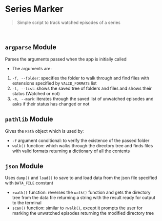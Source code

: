 # Series Marker
> Simple script to track watched episodes of a series
<br/>

## `argparse` Module
Parses the arguments passed when the app is initially called
* The arguments are:
1. `-f, --folder`: specifies the folder to walk through and find files with extensions specified by `VALID_FORMATS` list
2. `-l, --list`: shows the saved tree of folders and files and shows their status (Watched or not)
3. `-m, --mark`: iterates through the saved list of unwatched episodes and asks if their status has changed or not

## `pathlib` Module
Gives the `Path` object which is used by: 
* `-f` argument conditional: to verify the existence of the passed folder
* `walk()` function: which walks through the directory tree and finds files with valid formats returning a dictionary of all the contents

## `json` Module
Uses `dump()` and `load()` to save to and load data from the json file specified with `DATA_FILE` constant
* `rwalk()` function: reverses the `walk()` function and gets the directory tree from the data file returning a string with the result ready for output to the terminal
* `scan()` function: similar to `rwalk()`, except it prompts the user for marking the unwatched episodes returning the modified directory tree

